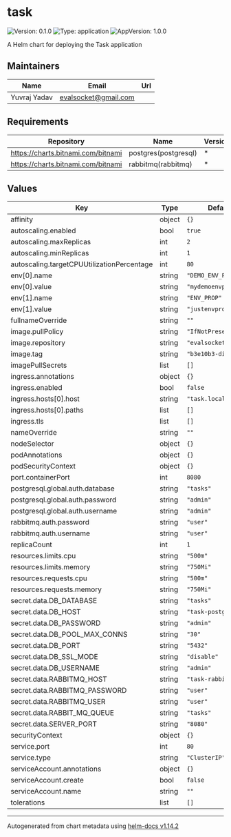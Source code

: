 # task

![Version: 0.1.0](https://img.shields.io/badge/Version-0.1.0-informational?style=flat-square) ![Type: application](https://img.shields.io/badge/Type-application-informational?style=flat-square) ![AppVersion: 1.0.0](https://img.shields.io/badge/AppVersion-1.0.0-informational?style=flat-square)

A Helm chart for deploying the Task application

## Maintainers

| Name | Email | Url |
| ---- | ------ | --- |
| Yuvraj Yadav | <evalsocket@gmail.com> |  |

## Requirements

| Repository | Name | Version |
|------------|------|---------|
| https://charts.bitnami.com/bitnami | postgres(postgresql) | * |
| https://charts.bitnami.com/bitnami | rabbitmq(rabbitmq) | * |

## Values

| Key | Type | Default | Description |
|-----|------|---------|-------------|
| affinity | object | `{}` |  |
| autoscaling.enabled | bool | `true` |  |
| autoscaling.maxReplicas | int | `2` |  |
| autoscaling.minReplicas | int | `1` |  |
| autoscaling.targetCPUUtilizationPercentage | int | `80` |  |
| env[0].name | string | `"DEMO_ENV_PROP"` |  |
| env[0].value | string | `"mydemoenvproperty"` |  |
| env[1].name | string | `"ENV_PROP"` |  |
| env[1].value | string | `"justenvprop"` |  |
| fullnameOverride | string | `""` |  |
| image.pullPolicy | string | `"IfNotPresent"` |  |
| image.repository | string | `"evalsocket/task"` |  |
| image.tag | string | `"b3e10b3-dirty"` |  |
| imagePullSecrets | list | `[]` |  |
| ingress.annotations | object | `{}` |  |
| ingress.enabled | bool | `false` |  |
| ingress.hosts[0].host | string | `"task.local"` |  |
| ingress.hosts[0].paths | list | `[]` |  |
| ingress.tls | list | `[]` |  |
| nameOverride | string | `""` |  |
| nodeSelector | object | `{}` |  |
| podAnnotations | object | `{}` |  |
| podSecurityContext | object | `{}` |  |
| port.containerPort | int | `8080` |  |
| postgresql.global.auth.database | string | `"tasks"` |  |
| postgresql.global.auth.password | string | `"admin"` |  |
| postgresql.global.auth.username | string | `"admin"` |  |
| rabbitmq.auth.password | string | `"user"` |  |
| rabbitmq.auth.username | string | `"user"` |  |
| replicaCount | int | `1` |  |
| resources.limits.cpu | string | `"500m"` |  |
| resources.limits.memory | string | `"750Mi"` |  |
| resources.requests.cpu | string | `"500m"` |  |
| resources.requests.memory | string | `"750Mi"` |  |
| secret.data.DB_DATABASE | string | `"tasks"` |  |
| secret.data.DB_HOST | string | `"task-postgres"` |  |
| secret.data.DB_PASSWORD | string | `"admin"` |  |
| secret.data.DB_POOL_MAX_CONNS | string | `"30"` |  |
| secret.data.DB_PORT | string | `"5432"` |  |
| secret.data.DB_SSL_MODE | string | `"disable"` |  |
| secret.data.DB_USERNAME | string | `"admin"` |  |
| secret.data.RABBITMQ_HOST | string | `"task-rabbitmq"` |  |
| secret.data.RABBITMQ_PASSWORD | string | `"user"` |  |
| secret.data.RABBITMQ_USER | string | `"user"` |  |
| secret.data.RABBIT_MQ_QUEUE | string | `"tasks"` |  |
| secret.data.SERVER_PORT | string | `"8080"` |  |
| securityContext | object | `{}` |  |
| service.port | int | `80` |  |
| service.type | string | `"ClusterIP"` |  |
| serviceAccount.annotations | object | `{}` |  |
| serviceAccount.create | bool | `false` |  |
| serviceAccount.name | string | `""` |  |
| tolerations | list | `[]` |  |

----------------------------------------------
Autogenerated from chart metadata using [helm-docs v1.14.2](https://github.com/norwoodj/helm-docs/releases/v1.14.2)
